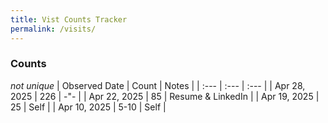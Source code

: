 ```yaml
---
title: Vist Counts Tracker
permalink: /visits/
---
```

### Counts 
_not unique_
| Observed Date | Count | Notes |
| :--- | :--- | :--- |
| Apr 28, 2025 | 226 | -"- |
| Apr 22, 2025 | 85 | Resume & LinkedIn |
| Apr 19, 2025 | 25 | Self |
| Apr 10, 2025 | 5-10 | Self |
